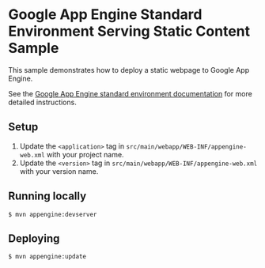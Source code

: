 # Google App Engine Standard Environment Serving Static Content Sample

This sample demonstrates how to deploy a static webpage to Google App Engine.

See the [Google App Engine standard environment documentation][ae-docs] for more
detailed instructions.

[ae-docs]: https://cloud.google.com/appengine/docs/java/

## Setup

1.  Update the `<application>` tag in
    `src/main/webapp/WEB-INF/appengine-web.xml` with your project name.
1.  Update the `<version>` tag in `src/main/webapp/WEB-INF/appengine-web.xml`
    with your version name.

## Running locally

    $ mvn appengine:devserver

## Deploying

    $ mvn appengine:update
